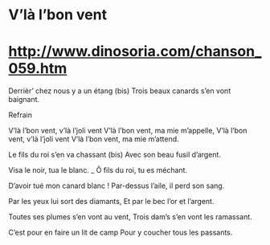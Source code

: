 # V’là l’bon vent
# http://www.dinosoria.com/chanson_059.htm
Derrièr’ chez nous y a un étang (bis)
Trois beaux canards s’en vont baignant.

Refrain

V’là l’bon vent, v’là l’joli vent
V’là l’bon vent, ma mie m’appelle,
V’là l’bon vent, v’là l’joli vent
V’là l’bon vent, ma mie m’attend.

Le fils du roi s’en va chassant (bis)
Avec son beau fusil d’argent.

Visa le noir, tua le blanc.
_ Ô fils du roi, tu es méchant.

D’avoir tué mon canard blanc !
Par-dessus l’aile, il perd son sang.

Par les yeux lui sort des diamants,
Et par le bec l’or et l’argent.

Toutes ses plumes s’en vont au vent,
Trois dam’s s’en vont les ramassant.

C’est pour en faire un lit de camp
Pour y coucher tous les passants.